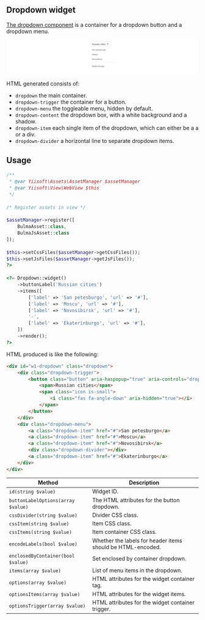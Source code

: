 ## Dropdown widget

[The dropdown component](https://bulma.io/documentation/components/dropdown/) is a container for a dropdown button and
a dropdown menu.

<p align="center">
    <img src="images/dropdown.png">
</p>

HTML generated consists of:

- `dropdown` the main container.
- `dropdown-trigger` the container for a button.
- `dropdown-menu` the toggleable menu, hidden by default.
- `dropdown-content` the dropdown box, with a white background and a shadow.
- `dropdown-item` each single item of the dropdown, which can either be a a or a div.
- `dropdown-divider` a horizontal line to separate dropdown items.

## Usage

```php
/**
 * @var Yiisoft\Assets\AssetManager $assetManager
 * @var Yiisoft\View\WebView $this
 */

/* Register assets in view */

$assetManager->register([
    BulmaAsset::class,
    BulmaJsAsset::class
]);

$this->setCssFiles($assetManager->getCssFiles());
$this->setJsFiles($assetManager->getJsFiles());
?>

<?= Dropdown::widget()
    ->buttonLabel('Russian cities')
    ->items([
        ['label' => 'San petesburgo', 'url' => '#'],
        ['label' => 'Moscu', 'url' => '#'],
        ['label' => 'Novosibirsk', 'url' => '#'],
        '-',
        ['label' => 'Ekaterinburgo', 'url' => '#'],
    ])
    ->render();
?>
```

HTML produced is like the following:

```html
<div id="w1-dropdown" class="dropdown">
    <div class="dropdown-trigger">
        <button class="button" aria-haspopup="true" aria-controls="dropdown-menu">
            <span>Russian cities</span>
            <span class="icon is-small">
                <i class="fas fa-angle-down" aria-hidden="true"></i>
            </span>
        </button>
    </div>
    <div class="dropdown-menu">
        <a class="dropdown-item" href="#">San petesburgo</a>
        <a class="dropdown-item" href="#">Moscu</a>
        <a class="dropdown-item" href="#">Novosibirsk</a>
        <div class="dropdown-divider"></div>
        <a class="dropdown-item" href="#">Ekaterinburgo</a>
    </div>
</div>
```

Method                            | Description 
----------------------------------|-------------
`id(string $value)`               | Widget ID.
`buttonLabelOptions(array $value)`| The HTML attributes for the button dropdown.
`cssDivider(string $value)`       | Divider CSS class.
`cssItem(string $value)`          | Item CSS class.
`cssItems(string $value)`         | Item container CSS class.
`encodeLabels(bool $value)`       | Whether the labels for header items should be HTML-encoded.
`enclosedByContainer(bool $value)`| Set enclosed by container dropdown.
`items(array $value)`             | List of menu items in the dropdown.
`options(array $value)`           | HTML attributes for the widget container tag.
`optionsItems(array $value)`      | HTML attributes for the widget items.
`optionsTrigger(array $value)`    | HTML attributes for the widget container trigger.

